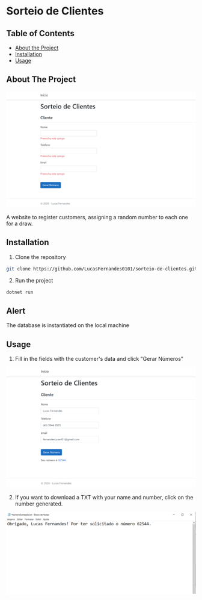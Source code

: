 # Sorteio de Clientes

## Table of Contents

* [About the Project](#about-the-project)
* [Installation](#Installation)
* [Usage](#usage)
 
 
## About The Project

![inicio](https://github.com/LucasFernandes0101/sorteio-de-clientes/blob/master/images/inicio.png)

A website to register customers, assigning a random number to each one for a draw.

## Installation

1. Clone the repository
```sh
git clone https://github.com/LucasFernandes0101/sorteio-de-clientes.git
```
2. Run the project
```sh
dotnet run
```

## Alert

The database is instantiated on the local machine

## Usage

1. Fill in the fields with the customer's data and click "Gerar Números"

![preenchido](https://github.com/LucasFernandes0101/sorteio-de-clientes/blob/master/images/campos-preenchidos.png)

2. If you want to download a TXT with your name and number, click on the number generated.

![archivetxt](https://github.com/LucasFernandes0101/sorteio-de-clientes/blob/master/images/numerosorteadotxt.png)
